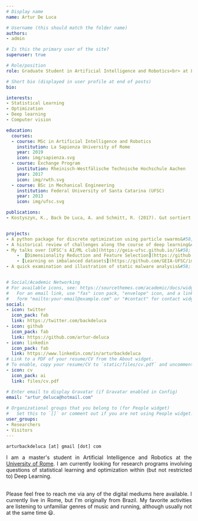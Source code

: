 ```yaml
---
# Display name
name: Artur De Luca

# Username (this should match the folder name)
authors:
- admin

# Is this the primary user of the site?
superuser: true

# Role/position
role: Graduate Student in Artificial Intelligence and Robotics<br> at La Sapienza

# Short bio (displayed in user profile at end of posts)
bio:

interests:
- Statistical Learning
- Optimization
- Deep learning
- Computer vision

education:
  courses:
  - course: MSc in Artificial Intelligence and Robotics
    institution: La Sapienza University of Rome
    year: 2019
    icon: img/sapienza.svg
  - course: Exchange Program
    institution: Rheinisch-Westfälische Technische Hochschule Aachen
    year: 2017
    icon: img/rwth.svg
  - course: BSc in Mechanical Engineering
    institution: Federal University of Santa Catarina (UFSC)
    year: 2013
    icon: img/ufsc.svg

publications:
- Kostyszyn, K., Back De Luca, A. and Schmitt, R. (2017). Gut sortiert zu neuer größe - Statistische absicherung in der produktion von einzelteilen und kleinserien. Qualität und Zuverlässigkeit [ ↪](https://www.qz-online.de/qz-zeitschrift/archiv/artikel/statistische-absicherung-in-der-produktion-von-einzelteilen-und-kleinserien-4186844.html)


projects:
- A python package for discrete optimization using particle swarms&#58; [PSOpt](https://github.com/artur-deluca/psopt)
- A historical review of challenges along the course of deep learning&#58; [saturation](work/saturation)
- My talks over [UFSC's AI/ML club](https://geia-ufsc.github.io/)&#58; <br>
    -  [Dimensionality Reduction and Feature Selection](https://github.com/GEIA-UFSC/feature_selection) <br>
    - [Learning on imbalanced datasets](https://github.com/GEIA-UFSC/imbalanced-learning)
- A quick examination and illustration of static malware analysis&#58; [the compiler provenance problem](https://github.com/artur-deluca/compiler_provenance)


# Social/Academic Networking
# For available icons, see: https://sourcethemes.com/academic/docs/widgets/#icons
#   For an email link, use "fas" icon pack, "envelope" icon, and a link in the
#   form "mailto:your-email@example.com" or "#contact" for contact widget.
social:
- icon: twitter
  icon_pack: fab
  link: https://twitter.com/backdeluca
- icon: github
  icon_pack: fab
  link: https://github.com/artur-deluca
- icon: linkedin
  icon_pack: fab
  link: https://www.linkedin.com/in/arturbackdeluca
# Link to a PDF of your resume/CV from the About widget.
# To enable, copy your resume/CV to `static/files/cv.pdf` and uncomment the lines below.  
- icon: cv
  icon_pack: ai
  link: files/cv.pdf

# Enter email to display Gravatar (if Gravatar enabled in Config)
email: "artur_deluca@hotmail.com"
  
# Organizational groups that you belong to (for People widget)
#   Set this to `[]` or comment out if you are not using People widget.  
user_groups:
- Researchers
- Visitors
---
```

`arturbackdeluca [at] gmail [dot] com`

<div style="text-align: justify">
I am a master's student in Artificial Intelligence and Robotics at the <a href="https://www.diag.uniroma1.it/en">University of Rome</a>. I am currently looking for research programs involving questions of statistical learning and optimization within (but not restricted to) Deep Learning.
<br><br>

Please feel free to reach me via any of the digital mediums here available. I currently live in Rome, but I'm originally from Brazil. My favorite activities are listening to unfamiliar genres of music and running, although usually not at the same time :smiley:.
</div>
